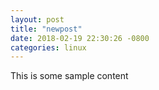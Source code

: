 ```yaml
---
layout: post
title: "newpost"
date: 2018-02-19 22:30:26 -0800
categories: linux
---
```


This is some sample content

